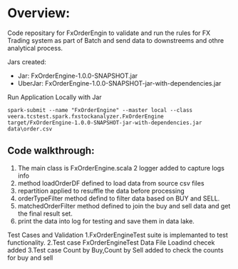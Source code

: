 # Overview:
Code repositary for FxOrderEngin to validate and run the rules for FX Trading system as part of Batch and send data to downstreems and othre analytical process.

Jars created:
- Jar: FxOrderEngine-1.0.0-SNAPSHOT.jar
- UberJar: FxOrderEngine-1.0.0-SNAPSHOT-jar-with-dependencies.jar

 Run Application Locally with Jar
```
spark-submit --name "FxOrderEngine" --master local --class veera.tcstest.spark.fxstockanalyzer.FxOrderEngine  target/FxOrderEngine-1.0.0-SNAPSHOT-jar-with-dependencies.jar data\order.csv
```

## Code walkthrough:
1. The main class is FxOrderEngine.scala
2 logger added to capture logs info
3. method loadOrderDF  defined to load data from source csv files
4. repartition applied to resuffle the data before processing
5. orderTypeFilter method defind to filter data based on BUY and SELL.
6. matchedOrderFilter method defined to join the buy and sell data and get the final result set.
7. print the data into log for testing and save them in data lake.

 Test Cases and Validation
1.FxOrderEngineTest  suite is implemanted to test functionality.
2.Test case FxOrderEngineTest Data File Loadind checek added
3.Test case Count by Buy,Count by Sell added to check the counts for buy and sell
  
